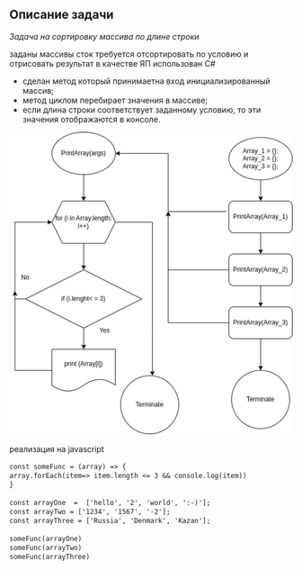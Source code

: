 ## Описание задачи 

*Задача на сортировку массива по длине строки* 

заданы массивы сток требуется отсортировать по условию и отрисовать результат в качестве ЯП использован C#

* сделан метод который принимаетна вход инициализированный массив;
* метод циклом перебирает значения в массиве;
* если длина строки соответствует заданному условию, то эти значения отображаются в консоле. 

![изображениe схемы](./img/controlled.png)

реализация на javascript


    const someFunc = (array) => {
    array.forEach(item=> item.length <= 3 && console.log(item))
    }

    const arrayOne  =  ['hello', '2', 'world', ':-)'];
    const arrayTwo = ['1234', '1567', '-2'];
    const arrayThree = ['Russia', 'Denmark', 'Kazan'];
    
    someFunc(arrayOne)
    someFunc(arrayTwo)
    someFunc(arrayThree)
